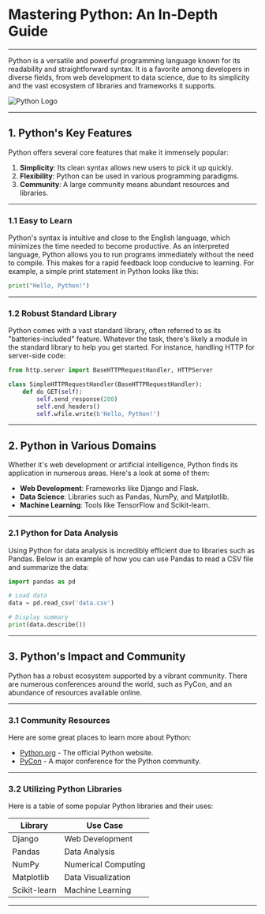 # Mastering Python: An In-Depth Guide

---

Python is a versatile and powerful programming language known for its readability and straightforward syntax. It is a favorite among developers in diverse fields, from web development to data science, due to its simplicity and the vast ecosystem of libraries and frameworks it supports.

![Python Logo](https://www.python.org/static/img/python-logo.png)

---

## 1. Python's Key Features

Python offers several core features that make it immensely popular:

1. **Simplicity**: Its clean syntax allows new users to pick it up quickly.
2. **Flexibility**: Python can be used in various programming paradigms.
3. **Community**: A large community means abundant resources and libraries.

---

### 1.1 Easy to Learn

Python's syntax is intuitive and close to the English language, which minimizes the time needed to become productive. As an interpreted language, Python allows you to run programs immediately without the need to compile. This makes for a rapid feedback loop conducive to learning. For example, a simple print statement in Python looks like this:

```python
print("Hello, Python!")
```

---

### 1.2 Robust Standard Library

Python comes with a vast standard library, often referred to as its "batteries-included" feature. Whatever the task, there's likely a module in the standard library to help you get started. For instance, handling HTTP for server-side code:

```python
from http.server import BaseHTTPRequestHandler, HTTPServer

class SimpleHTTPRequestHandler(BaseHTTPRequestHandler):
    def do_GET(self):
        self.send_response(200)
        self.end_headers()
        self.wfile.write(b'Hello, Python!')
```

---

## 2. Python in Various Domains

Whether it's web development or artificial intelligence, Python finds its application in numerous areas. Here's a look at some of them:

- **Web Development**: Frameworks like Django and Flask.
- **Data Science**: Libraries such as Pandas, NumPy, and Matplotlib.
- **Machine Learning**: Tools like TensorFlow and Scikit-learn.

---

### 2.1 Python for Data Analysis

Using Python for data analysis is incredibly efficient due to libraries such as Pandas. Below is an example of how you can use Pandas to read a CSV file and summarize the data:

```python
import pandas as pd

# Load data
data = pd.read_csv('data.csv')

# Display summary
print(data.describe())
```

---

## 3. Python's Impact and Community

Python has a robust ecosystem supported by a vibrant community. There are numerous conferences around the world, such as PyCon, and an abundance of resources available online.

---

### 3.1 Community Resources

Here are some great places to learn more about Python:

- [Python.org](https://www.python.org) - The official Python website.
- [PyCon](https://pycon.org) - A major conference for the Python community.

---

### 3.2 Utilizing Python Libraries

Here is a table of some popular Python libraries and their uses:

| Library      | Use Case             |
|--------------|----------------------|
| Django       | Web Development      |
| Pandas       | Data Analysis        |
| NumPy        | Numerical Computing  |
| Matplotlib   | Data Visualization   |
| Scikit-learn | Machine Learning     |

---